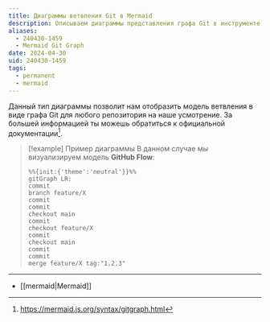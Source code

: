 ```yaml
---
title: Диаграммы ветвления Git в Mermaid
description: Описываем диаграммы представления графа Git в инструменте Mermaid
aliases:
  - 240430-1459
  - Mermaid Git Graph
date: 2024-04-30
uid: 240430-1459
tags:
  - permanent
  - mermaid
---
```


Данный тип диаграммы позволит нам отобразить модель ветвления в виде графа Git для любого репозитория на наше усмотрение. За большей информацией ты можешь обратиться к официальной документации[^docs].

> [!example] Пример диаграммы
> В данном случае мы визуализируем модель **GitHub Flow**:
> 
> ```mermaid
> %%{init:{'theme':'neutral'}}%%
> gitGraph LR:
> commit
> branch feature/X
> commit
> commit
> checkout main
> commit
> checkout feature/X
> commit
> checkout main
> commit
> commit
> merge feature/X tag:"1.2.3"
> ```

---

- [[mermaid|Mermaid]]

[^docs]: https://mermaid.js.org/syntax/gitgraph.html
